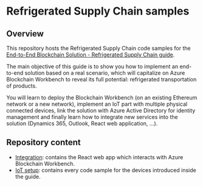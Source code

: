# Refrigerated Supply Chain samples

## Overview 

This repository hosts the Refrigerated Supply Chain code samples for the [End-to-End Blockchain Solution - Refrigerated Supply Chain guide](./Documentation/End-to-End%20Blockchain%20Solution%20-%20Refrigerated%20Supply%20Chain%20Sample.pdf).

The main objective of this guide is to show you how to implement an end-to-end solution based on a real scenario, which will capitalize on Azure Blockchain Workbench to reveal its full potential: refrigerated transportation of products. 

You will learn to deploy the Blockchain Workbench (on an existing Ethereum network or a new network), implement an IoT part with multiple physical connected devices, link the solution with Azure Active Directory for identity management and finally learn how to integrate new services into the solution (Dynamics 365, Outlook, React web application, ...).

## Repository content

- [Integration](./Integration): contains the React web app which interacts with Azure Blockchain Workbench. 
- [IoT setup](./IoT%20setup): contains every code sample for the devices introduced inside the guide.